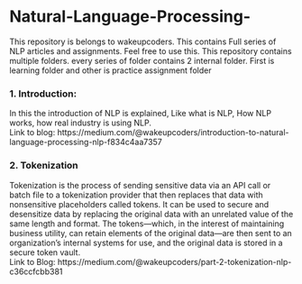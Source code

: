 # Natural-Language-Processing-
This repository is belongs to wakeupcoders. This contains Full series of NLP articles and assignments. Feel free to use this.
This repository contains multiple folders. every series of folder contains 2 internal folder. First is learning folder and other is practice assignment folder<br>

<h3>1. Introduction:</h3>
In this the introduction of NLP is explained, Like what is NLP, How NLP works, how real industry is using NLP.<br>
Link to blog: https://medium.com/@wakeupcoders/introduction-to-natural-language-processing-nlp-f834c4aa7357

<h3>2. Tokenization</h3>
Tokenization is the process of sending sensitive data via an API call or batch file to a tokenization provider that then replaces that data with nonsensitive placeholders called tokens. It can be used to secure and desensitize data by replacing the original data with an unrelated value of the same length and format. The tokens—which, in the interest of maintaining business utility, can retain elements of the original data—are then sent to an organization’s internal systems for use, and the original data is stored in a secure token vault.
<br>
Link to Blog: https://medium.com/@wakeupcoders/part-2-tokenization-nlp-c36ccfcbb381

